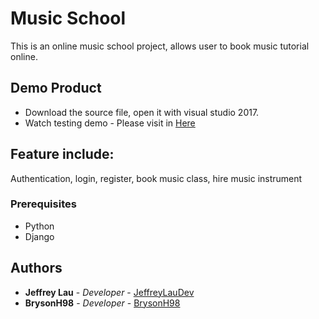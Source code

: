 # Music School

This is an online music school project, allows user to book music tutorial online.
## Demo Product

* Download the source file, open it with visual studio 2017. 
* Watch testing demo - Please visit in [Here](https://www.youtube.com/watch?v=dUQ1nc-RN_I&t=6s)


## Feature include:
Authentication, login, register, book music class, hire music instrument

### Prerequisites

*  Python
*  Django

## Authors

* **Jeffrey Lau** - *Developer* - [JeffreyLauDev](https://github.com/abc007007007)
* **BrysonH98** - *Developer* - [BrysonH98](https://github.com/BrysonH98)

